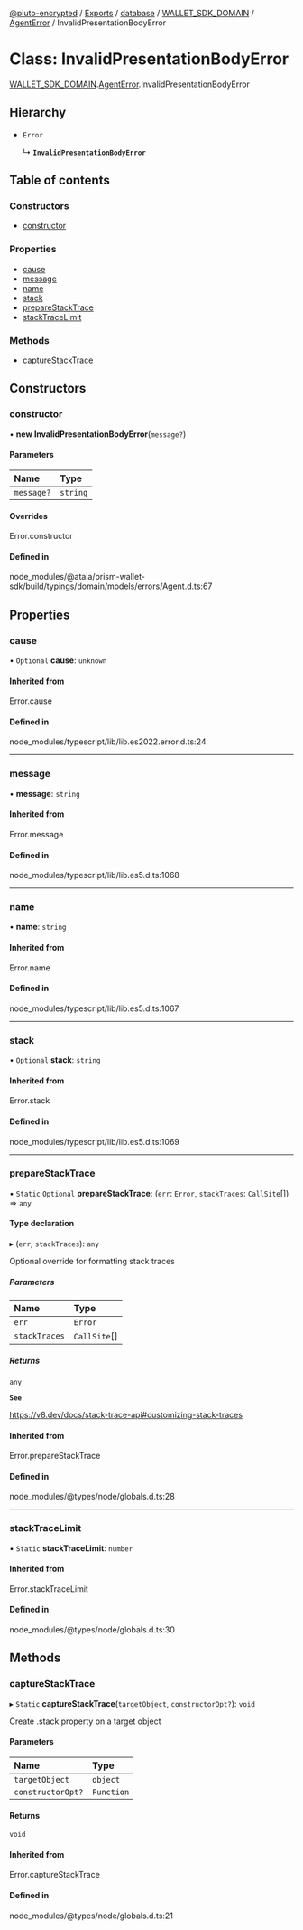 [@pluto-encrypted](../README.md) / [Exports](../modules.md) / [database](../modules/database.md) / [WALLET\_SDK\_DOMAIN](../modules/database.WALLET_SDK_DOMAIN.md) / [AgentError](../modules/database.WALLET_SDK_DOMAIN.AgentError.md) / InvalidPresentationBodyError

# Class: InvalidPresentationBodyError

[WALLET\_SDK\_DOMAIN](../modules/database.WALLET_SDK_DOMAIN.md).[AgentError](../modules/database.WALLET_SDK_DOMAIN.AgentError.md).InvalidPresentationBodyError

## Hierarchy

- `Error`

  ↳ **`InvalidPresentationBodyError`**

## Table of contents

### Constructors

- [constructor](database.WALLET_SDK_DOMAIN.AgentError.InvalidPresentationBodyError.md#constructor)

### Properties

- [cause](database.WALLET_SDK_DOMAIN.AgentError.InvalidPresentationBodyError.md#cause)
- [message](database.WALLET_SDK_DOMAIN.AgentError.InvalidPresentationBodyError.md#message)
- [name](database.WALLET_SDK_DOMAIN.AgentError.InvalidPresentationBodyError.md#name)
- [stack](database.WALLET_SDK_DOMAIN.AgentError.InvalidPresentationBodyError.md#stack)
- [prepareStackTrace](database.WALLET_SDK_DOMAIN.AgentError.InvalidPresentationBodyError.md#preparestacktrace)
- [stackTraceLimit](database.WALLET_SDK_DOMAIN.AgentError.InvalidPresentationBodyError.md#stacktracelimit)

### Methods

- [captureStackTrace](database.WALLET_SDK_DOMAIN.AgentError.InvalidPresentationBodyError.md#capturestacktrace)

## Constructors

### constructor

• **new InvalidPresentationBodyError**(`message?`)

#### Parameters

| Name | Type |
| :------ | :------ |
| `message?` | `string` |

#### Overrides

Error.constructor

#### Defined in

node_modules/@atala/prism-wallet-sdk/build/typings/domain/models/errors/Agent.d.ts:67

## Properties

### cause

• `Optional` **cause**: `unknown`

#### Inherited from

Error.cause

#### Defined in

node_modules/typescript/lib/lib.es2022.error.d.ts:24

___

### message

• **message**: `string`

#### Inherited from

Error.message

#### Defined in

node_modules/typescript/lib/lib.es5.d.ts:1068

___

### name

• **name**: `string`

#### Inherited from

Error.name

#### Defined in

node_modules/typescript/lib/lib.es5.d.ts:1067

___

### stack

• `Optional` **stack**: `string`

#### Inherited from

Error.stack

#### Defined in

node_modules/typescript/lib/lib.es5.d.ts:1069

___

### prepareStackTrace

▪ `Static` `Optional` **prepareStackTrace**: (`err`: `Error`, `stackTraces`: `CallSite`[]) => `any`

#### Type declaration

▸ (`err`, `stackTraces`): `any`

Optional override for formatting stack traces

##### Parameters

| Name | Type |
| :------ | :------ |
| `err` | `Error` |
| `stackTraces` | `CallSite`[] |

##### Returns

`any`

**`See`**

https://v8.dev/docs/stack-trace-api#customizing-stack-traces

#### Inherited from

Error.prepareStackTrace

#### Defined in

node_modules/@types/node/globals.d.ts:28

___

### stackTraceLimit

▪ `Static` **stackTraceLimit**: `number`

#### Inherited from

Error.stackTraceLimit

#### Defined in

node_modules/@types/node/globals.d.ts:30

## Methods

### captureStackTrace

▸ `Static` **captureStackTrace**(`targetObject`, `constructorOpt?`): `void`

Create .stack property on a target object

#### Parameters

| Name | Type |
| :------ | :------ |
| `targetObject` | `object` |
| `constructorOpt?` | `Function` |

#### Returns

`void`

#### Inherited from

Error.captureStackTrace

#### Defined in

node_modules/@types/node/globals.d.ts:21
